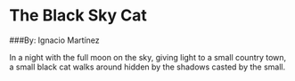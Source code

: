 # The Black Sky Cat
###By: Ignacio Martínez

In a night with the full moon on the sky, giving light to a small country town, a small black cat walks around
hidden by the shadows casted by the small.